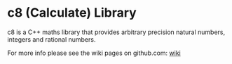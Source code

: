 # c8 (Calculate) Library #

c8 is a C++ maths library that provides arbitrary precision natural numbers, integers and rational numbers.

For more info please see the wiki pages on github.com: [wiki](http://github.com/hashingitcom/c8/wiki)
